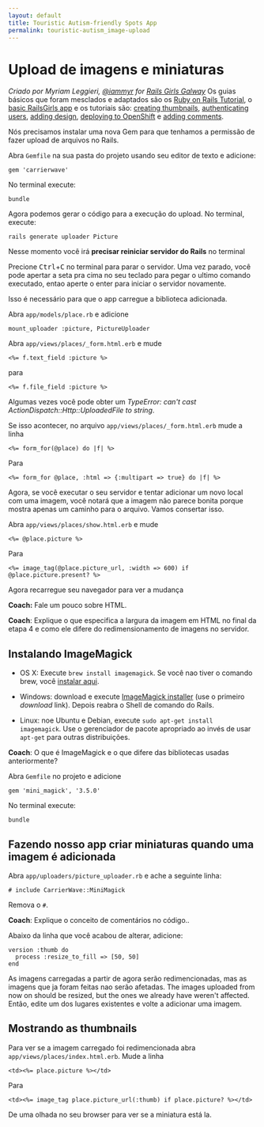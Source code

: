 ```yaml
---
layout: default
title: Touristic Autism-friendly Spots App 
permalink: touristic-autism_image-upload
---
```


# Upload de imagens e miniaturas

*Criado por Myriam Leggieri, [@iammyr](https://twitter.com/iammyr)*
*for [Rails Girls Galway](https://github.com/RailsGirlsGalway)*
Os guias básicos que foram mesclados e adaptados são os  [Ruby on Rails Tutorial](http://www.railstutorial.org/book), o [basic RailsGirls app](http://guides.railsgirls.com/app/) e os tutoriais são: [creating thumbnails](http://guides.railsgirls.com/thumbnails), [authenticating users](http://guides.railsgirls.com/devise/), [adding design](http://guides.railsgirls.com/design), [deploying to OpenShift](http://guides.railsgirls.com/openshift/) e [adding comments](http://guides.railsgirls.com/commenting).


Nós precisamos instalar uma nova Gem para que tenhamos a permissão de fazer upload de arquivos no Rails.

Abra `Gemfile` na sua pasta do projeto usando seu editor de texto e adicione:

```
gem 'carrierwave'
```

No terminal execute:

```
bundle
```

Agora podemos gerar o código para a execução do upload. No terminal, execute:

```
rails generate uploader Picture
```

Nesse momento você irá **precisar reiniciar servidor do Rails** no terminal

Precione <kbd>Ctrl</kbd>+<kbd>C</kbd> no terminal para parar o servidor. Uma vez parado, você pode apertar a seta pra cima no seu teclado para pegar o ultimo comando executado, entao aperte o enter para iniciar o servidor novamente.


Isso é necessário para que o app carregue a biblioteca adicionada.

Abra `app/models/place.rb` e adicione

```
mount_uploader :picture, PictureUploader
```

Abra `app/views/places/_form.html.erb` e mude

```
<%= f.text_field :picture %>
```

para

```
<%= f.file_field :picture %>
```


Algumas vezes você pode obter um *TypeError: can't cast ActionDispatch::Http::UploadedFile to string*.

Se isso acontecer, no arquivo `app/views/places/_form.html.erb` mude a linha

```
<%= form_for(@place) do |f| %>
```

Para

```
<%= form_for @place, :html => {:multipart => true} do |f| %>
```

Agora, se você executar o seu servidor e tentar adicionar um novo local com uma imagem, você notará que a imagem não parece bonita porque mostra apenas um caminho para o arquivo. Vamos consertar isso.

Abra `app/views/places/show.html.erb` e mude

```
<%= @place.picture %>
```

Para

```
<%= image_tag(@place.picture_url, :width => 600) if @place.picture.present? %>
```

Agora recarregue seu navegador para ver a mudança

**Coach:** Fale um pouco sobre HTML.

__Coach__: Explique o que especifica a largura da imagem em HTML no final da etapa
4 e como ele difere do redimensionamento de imagens no servidor.

## Instalando ImageMagick

* OS X: Execute `brew install imagemagick`. Se você nao tiver o comando brew, você [instalar aqui][in-homebrew].
* Windows: download e execute [ImageMagick installer][im-win] (use o primeiro
  *download* link). Depois reabra o Shell de comando do Rails.
* Linux: noe Ubuntu e Debian, execute `sudo apt-get install imagemagick`. Use o gerenciador de pacote apropriado ao invés de usar `apt-get` para outras distribuições.

  [im-win]: http://www.imagemagick.org/script/binary-releases.php?ImageMagick=vkv0r0at8sjl5qo91788rtuvs3#windows
  [in-homebrew]: http://mxcl.github.io/homebrew/

__Coach__: O que é ImageMagick e o que difere das bibliotecas usadas anteriormente?

Abra `Gemfile` no projeto e adicione

```
gem 'mini_magick', '3.5.0'
```

No terminal execute:

```
bundle
```

## Fazendo nosso app criar miniaturas quando uma imagem é adicionada

Abra `app/uploaders/picture_uploader.rb` e ache a seguinte linha:

```
# include CarrierWave::MiniMagick
```

Remova o `#`.

__Coach__: Explique o conceito de comentários no código..

Abaixo da linha que você acabou de alterar, adicione:

```
version :thumb do
  process :resize_to_fill => [50, 50]
end
```
As imagens carregadas a partir de agora serão redimencionadas, mas as imagens que ja foram feitas nao serão afetadas.
The images uploaded from now on should be resized, but the ones we already
have weren't affected. Então, edite um dos lugares existentes e volte a adicionar uma imagem.

## Mostrando as thumbnails

Para ver se a imagem carregado foi redimencionada abra
`app/views/places/index.html.erb`. Mude a linha

```
<td><%= place.picture %></td>
```

Para

```
<td><%= image_tag place.picture_url(:thumb) if place.picture? %></td>
```

De uma olhada no seu browser para ver se a miniatura está la.

